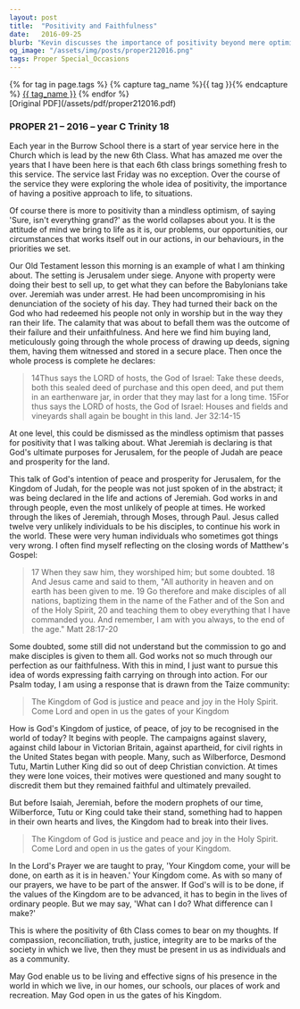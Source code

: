 ```yaml
---
layout: post
title:  "Positivity and Faithfulness"
date:   2016-09-25
blurb: "Kevin discusses the importance of positivity beyond mere optimism, using the example of Jeremiah buying land during Jerusalem's siege as a sign of faith in God's promises. He emphasizes that God's work is carried out through the faithfulness of ordinary people, and that the values of God's Kingdom—justice, peace, and joy—must be evident in our lives to effect change in the world."
og_image: "/assets/img/posts/proper212016.png"
tags: Proper Special_Occasions
---    
```

<div class="tag-pills">
  {% for tag in page.tags %}
    {% capture tag_name %}{{ tag }}{% endcapture %}
    <a href="{{ site.baseurl }}/tag/{{ tag_name }}" class="tag-pill">{{ tag_name }}</a>
  {% endfor %}
</div>
[Original PDF](/assets/pdf/proper212016.pdf)

### PROPER 21 – 2016 – year C Trinity 18

Each year in the Burrow School there is a start of year service here in the Church which is lead by the new 6th Class. What has amazed me over the years that I have been here is that each 6th class brings something fresh to this service. The service last Friday was no exception. Over the course of the service they were exploring the whole idea of positivity, the importance of having a positive approach to life, to situations.

Of course there is more to positivity than a mindless optimism, of saying 'Sure, isn't everything grand?' as the world collapses about you. It is the attitude of mind we bring to life as it is, our problems, our opportunities, our circumstances that works itself out in our actions, in our behaviours, in the priorities we set.

Our Old Testament lesson this morning is an example of what I am thinking about. The setting is Jerusalem under siege. Anyone with property were doing their best to sell up, to get what they can before the Babylonians take over. Jeremiah was under arrest. He had been uncompromising in his denunciation of the society of his day. They had turned their back on the God who had redeemed his people not only in worship but in the way they ran their life. The calamity that was about to befall them was the outcome of their failure and their unfaithfulness. And here we find him buying land, meticulously going through the whole process of drawing up deeds, signing them, having them witnessed and stored in a secure place. Then once the whole process is complete he declares:

> 14Thus says the LORD of hosts, the God of Israel: Take these deeds, both this sealed deed of purchase and this open deed, and put them in an earthenware jar, in order that they may last for a long time. 15For thus says the LORD of hosts, the God of Israel: Houses and fields and vineyards shall again be bought in this land. Jer 32:14-15

At one level, this could be dismissed as the mindless optimism that passes for positivity that I was talking about. What Jeremiah is declaring is that God's ultimate purposes for Jerusalem, for the people of Judah are peace and prosperity for the land.

This talk of God's intention of peace and prosperity for Jerusalem, for the Kingdom of Judah, for the people was not just spoken of in the abstract; it was being declared in the life and actions of Jeremiah. God works in and through people, even the most unlikely of people at times. He worked through the likes of Jeremiah, through Moses, through Paul. Jesus called twelve very unlikely individuals to be his disciples, to continue his work in the world. These were very human individuals who sometimes got things very wrong. I often find myself reflecting on the closing words of Matthew's Gospel:

> 17 When they saw him, they worshiped him; but some doubted. 18 And Jesus came and said to them, "All authority in heaven and on earth has been given to me. 19 Go therefore and make disciples of all nations, baptizing them in the name of the Father and of the Son and of the Holy Spirit, 20 and teaching them to obey everything that I have commanded you. And remember, I am with you always, to the end of the age." Matt 28:17-20

Some doubted, some still did not understand but the commission to go and make disciples is given to them all. God works not so much through our perfection as our faithfulness. With this in mind, I just want to pursue this idea of words expressing faith carrying on through into action. For our Psalm today, I am using a response that is drawn from the Taize community:

> The Kingdom of God is justice and peace and joy in the Holy Spirit. Come Lord and open in us the gates of your Kingdom

How is God's Kingdom of justice, of peace, of joy to be recognised in the world of today? It begins with people. The campaigns against slavery, against child labour in Victorian Britain, against apartheid, for civil rights in the United States began with people. Many, such as Wilberforce, Desmond Tutu, Martin Luther King did so out of deep Christian conviction. At times they were lone voices, their motives were questioned and many sought to discredit them but they remained faithful and ultimately prevailed.

But before Isaiah, Jeremiah, before the modern prophets of our time, Wilberforce, Tutu or King could take their stand, something had to happen in their own hearts and lives, the Kingdom had to break into their lives.

> The Kingdom of God is justice and peace and joy in the Holy Spirit. Come Lord and open in us the gates of your Kingdom.

In the Lord's Prayer we are taught to pray, 'Your Kingdom come, your will be done, on earth as it is in heaven.' Your Kingdom come. As with so many of our prayers, we have to be part of the answer. If God's will is to be done, if the values of the Kingdom are to be advanced, it has to begin in the lives of ordinary people. But we may say, 'What can I do? What difference can I make?'

This is where the positivity of 6th Class comes to bear on my thoughts. If compassion, reconciliation, truth, justice, integrity are to be marks of the society in which we live, then they must be present in us as individuals and as a community.

May God enable us to be living and effective signs of his presence in the world in which we live, in our homes, our schools, our places of work and recreation. May God open in us the gates of his Kingdom.
